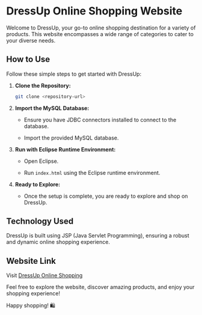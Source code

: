 # DressUp Online Shopping Website

Welcome to DressUp, your go-to online shopping destination for a variety of products. This website encompasses a wide range of categories to cater to your diverse needs.

## How to Use

Follow these simple steps to get started with DressUp:

1. **Clone the Repository:**

    ```bash
    git clone <repository-url>
    ```

2. **Import the MySQL Database:**  

    - Ensure you have JDBC connectors installed to connect to the database.
    
    - Import the provided MySQL database.

3. **Run with Eclipse Runtime Environment:**

    - Open Eclipse.
    
    - Run `index.html` using the Eclipse runtime environment.

4. **Ready to Explore:**

    - Once the setup is complete, you are ready to explore and shop on DressUp.

## Technology Used

DressUp is built using JSP (Java Servlet Programming), ensuring a robust and dynamic online shopping experience. 

## Website Link

Visit [DressUp Online Shopping](http://dressup.com)

Feel free to explore the website, discover amazing products, and enjoy your shopping experience!

Happy shopping! 🛍️
